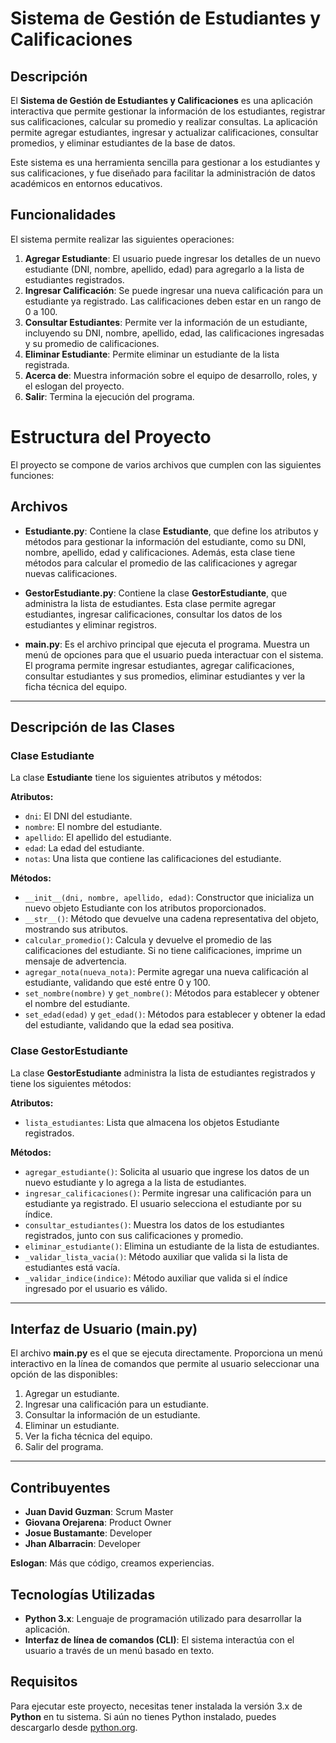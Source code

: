 # Sistema de Gestión de Estudiantes y Calificaciones

## Descripción

El **Sistema de Gestión de Estudiantes y Calificaciones** es una aplicación interactiva que permite gestionar la información de los estudiantes, registrar sus calificaciones, calcular su promedio y realizar consultas. La aplicación permite agregar estudiantes, ingresar y actualizar calificaciones, consultar promedios, y eliminar estudiantes de la base de datos.

Este sistema es una herramienta sencilla para gestionar a los estudiantes y sus calificaciones, y fue diseñado para facilitar la administración de datos académicos en entornos educativos.

## Funcionalidades

El sistema permite realizar las siguientes operaciones:

1. **Agregar Estudiante**: El usuario puede ingresar los detalles de un nuevo estudiante (DNI, nombre, apellido, edad) para agregarlo a la lista de estudiantes registrados.
2. **Ingresar Calificación**: Se puede ingresar una nueva calificación para un estudiante ya registrado. Las calificaciones deben estar en un rango de 0 a 100.
3. **Consultar Estudiantes**: Permite ver la información de un estudiante, incluyendo su DNI, nombre, apellido, edad, las calificaciones ingresadas y su promedio de calificaciones.
4. **Eliminar Estudiante**: Permite eliminar un estudiante de la lista registrada.
5. **Acerca de**: Muestra información sobre el equipo de desarrollo, roles, y el eslogan del proyecto.
6. **Salir**: Termina la ejecución del programa.

# Estructura del Proyecto

El proyecto se compone de varios archivos que cumplen con las siguientes funciones:

## Archivos

- **Estudiante.py**: Contiene la clase **Estudiante**, que define los atributos y métodos para gestionar la información del estudiante, como su DNI, nombre, apellido, edad y calificaciones. Además, esta clase tiene métodos para calcular el promedio de las calificaciones y agregar nuevas calificaciones.

- **GestorEstudiante.py**: Contiene la clase **GestorEstudiante**, que administra la lista de estudiantes. Esta clase permite agregar estudiantes, ingresar calificaciones, consultar los datos de los estudiantes y eliminar registros.

- **main.py**: Es el archivo principal que ejecuta el programa. Muestra un menú de opciones para que el usuario pueda interactuar con el sistema. El programa permite ingresar estudiantes, agregar calificaciones, consultar estudiantes y sus promedios, eliminar estudiantes y ver la ficha técnica del equipo.

---

## Descripción de las Clases

### Clase Estudiante

La clase **Estudiante** tiene los siguientes atributos y métodos:

**Atributos:**
- `dni`: El DNI del estudiante.
- `nombre`: El nombre del estudiante.
- `apellido`: El apellido del estudiante.
- `edad`: La edad del estudiante.
- `notas`: Una lista que contiene las calificaciones del estudiante.

**Métodos:**
- `__init__(dni, nombre, apellido, edad)`: Constructor que inicializa un nuevo objeto Estudiante con los atributos proporcionados.
- `__str__()`: Método que devuelve una cadena representativa del objeto, mostrando sus atributos.
- `calcular_promedio()`: Calcula y devuelve el promedio de las calificaciones del estudiante. Si no tiene calificaciones, imprime un mensaje de advertencia.
- `agregar_nota(nueva_nota)`: Permite agregar una nueva calificación al estudiante, validando que esté entre 0 y 100.
- `set_nombre(nombre)` y `get_nombre()`: Métodos para establecer y obtener el nombre del estudiante.
- `set_edad(edad)` y `get_edad()`: Métodos para establecer y obtener la edad del estudiante, validando que la edad sea positiva.

### Clase GestorEstudiante

La clase **GestorEstudiante** administra la lista de estudiantes registrados y tiene los siguientes métodos:

**Atributos:**
- `lista_estudiantes`: Lista que almacena los objetos Estudiante registrados.

**Métodos:**
- `agregar_estudiante()`: Solicita al usuario que ingrese los datos de un nuevo estudiante y lo agrega a la lista de estudiantes.
- `ingresar_calificaciones()`: Permite ingresar una calificación para un estudiante ya registrado. El usuario selecciona el estudiante por su índice.
- `consultar_estudiantes()`: Muestra los datos de los estudiantes registrados, junto con sus calificaciones y promedio.
- `eliminar_estudiante()`: Elimina un estudiante de la lista de estudiantes.
- `_validar_lista_vacia()`: Método auxiliar que valida si la lista de estudiantes está vacía.
- `_validar_indice(indice)`: Método auxiliar que valida si el índice ingresado por el usuario es válido.

---

## Interfaz de Usuario (main.py)

El archivo **main.py** es el que se ejecuta directamente. Proporciona un menú interactivo en la línea de comandos que permite al usuario seleccionar una opción de las disponibles:

1. Agregar un estudiante.
2. Ingresar una calificación para un estudiante.
3. Consultar la información de un estudiante.
4. Eliminar un estudiante.
5. Ver la ficha técnica del equipo.
6. Salir del programa.

---

## Contribuyentes

- **Juan David Guzman**: Scrum Master
- **Giovana Orejarena**: Product Owner
- **Josue Bustamante**: Developer
- **Jhan Albarracin**: Developer

**Eslogan**: Más que código, creamos experiencias.


## Tecnologías Utilizadas

- **Python 3.x**: Lenguaje de programación utilizado para desarrollar la aplicación.
- **Interfaz de línea de comandos (CLI)**: El sistema interactúa con el usuario a través de un menú basado en texto.

## Requisitos

Para ejecutar este proyecto, necesitas tener instalada la versión 3.x de **Python** en tu sistema. Si aún no tienes Python instalado, puedes descargarlo desde [python.org](https://www.python.org/downloads/).
